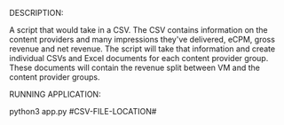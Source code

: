 DESCRIPTION:

A script that would take in a CSV. The CSV contains information on the content providers and many impressions they've delivered, eCPM,
gross revenue and net revenue. The script will take that information and create individual CSVs and Excel documents for each content provider
group. These documents will contain the revenue split between VM and the content provider groups.


RUNNING APPLICATION:

python3 app.py #CSV-FILE-LOCATION#

